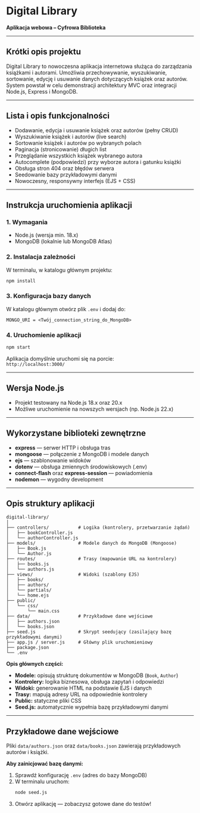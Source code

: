 # Digital Library

**Aplikacja webowa – Cyfrowa Biblioteka**

---

## Krótki opis projektu

Digital Library to nowoczesna aplikacja internetowa służąca do zarządzania książkami i autorami. Umożliwia przechowywanie, wyszukiwanie, sortowanie, edycję i usuwanie danych dotyczących książek oraz autorów. System powstał w celu demonstracji architektury MVC oraz integracji Node.js, Express i MongoDB.

---

## Lista i opis funkcjonalności

- Dodawanie, edycja i usuwanie książek oraz autorów (pełny CRUD)
- Wyszukiwanie książek i autorów (live search)
- Sortowanie książek i autorów po wybranych polach
- Paginacja (stronicowanie) długich list
- Przeglądanie wszystkich książek wybranego autora
- Autocomplete (podpowiedzi) przy wyborze autora i gatunku książki
- Obsługa stron 404 oraz błędów serwera
- Seedowanie bazy przykładowymi danymi
- Nowoczesny, responsywny interfejs (EJS + CSS)

---

## Instrukcja uruchomienia aplikacji

### 1. Wymagania

- Node.js (wersja min. 18.x)
- MongoDB (lokalnie lub MongoDB Atlas)

### 2. Instalacja zależności

W terminalu, w katalogu głównym projektu:
```bash
npm install
```

### 3. Konfiguracja bazy danych

W katalogu głównym otwórz plik `.env` i dodaj do:
```
MONGO_URI = <Twój_connection_string_do_MongoDB>
```

### 4. Uruchomienie aplikacji

```bash
npm start
```
Aplikacja domyślnie uruchomi się na porcie:  
`http://localhost:3000/`

---

## Wersja Node.js

- Projekt testowany na Node.js 18.x oraz 20.x  
- Możliwe uruchomienie na nowszych wersjach (np. Node.js 22.x)

---

## Wykorzystane biblioteki zewnętrzne

- **express** — serwer HTTP i obsługa tras
- **mongoose** — połączenie z MongoDB i modele danych
- **ejs** — szablonowanie widoków
- **dotenv** — obsługa zmiennych środowiskowych (.env)
- **connect-flash** oraz **express-session** — powiadomienia
- **nodemon** — wygodny development

---

## Opis struktury aplikacji

```
digital-library/
│
├── controllers/           # Logika (kontrolery, przetwarzanie żądań)
│   ├── bookController.js
│   └── authorController.js
├── models/                # Modele danych do MongoDB (Mongoose)
│   ├── Book.js
│   └── Author.js
├── routes/                # Trasy (mapowanie URL na kontrolery)
│   ├── books.js
│   └── authors.js
├── views/                 # Widoki (szablony EJS)
│   ├── books/
│   ├── authors/
│   └── partials/
│   └── home.ejs
├── public/
│   └── css/
│       └── main.css
├── data/                  # Przykładowe dane wejściowe
│   ├── authors.json
│   └── books.json
├── seed.js                # Skrypt seedujący (zasilający bazę przykładowymi danymi)
├── app.js / server.js     # Główny plik uruchomieniowy
├── package.json
└── .env
```
**Opis głównych części:**
- **Modele:** opisują strukturę dokumentów w MongoDB (`Book`, `Author`)
- **Kontrolery:** logika biznesowa, obsługa zapytań i odpowiedzi
- **Widoki:** generowanie HTML na podstawie EJS i danych
- **Trasy:** mapują adresy URL na odpowiednie kontrolery
- **Public:** statyczne pliki CSS
- **Seed.js:** automatycznie wypełnia bazę przykładowymi danymi

---

## Przykładowe dane wejściowe

Pliki `data/authors.json` oraz `data/books.json` zawierają przykładowych autorów i książki.

**Aby zainicjować bazę danymi:**
1. Sprawdź konfigurację `.env` (adres do bazy MongoDB)
2. W terminalu uruchom:
   ```bash
   node seed.js
   ```
3. Otwórz aplikację — zobaczysz gotowe dane do testów!
